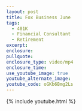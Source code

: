 ```yaml
---
layout: post
title: Fox Business June
tags:
  - 401K
  - Financial Consultant
  - Retirement
excerpt:
enclosure:
pullquote:
enclosure_type: video/mp4
enclosure_time:
use_youtube_image: true
youtube_alternate_image:
youtube_code: oGKb6Bmg2Ls
---
```



{% include youtube.html %}